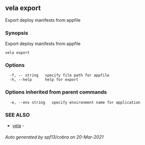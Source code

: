 ## vela export

Export deploy manifests from appfile

### Synopsis

Export deploy manifests from appfile

```
vela export
```

### Options

```
  -f, -- string   specify file path for appfile
  -h, --help      help for export
```

### Options inherited from parent commands

```
  -e, --env string   specify environment name for application
```

### SEE ALSO

* [vela](vela.md)	 - 

###### Auto generated by spf13/cobra on 20-Mar-2021
